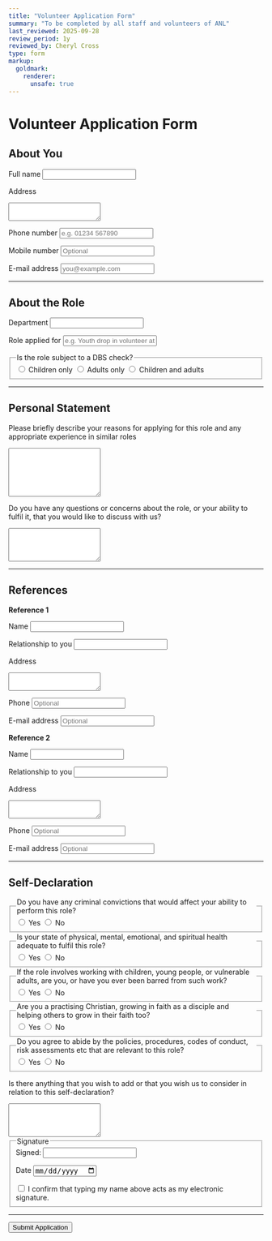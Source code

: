 ```yaml
---
title: "Volunteer Application Form"
summary: "To be completed by all staff and volunteers of ANL"
last_reviewed: 2025-09-28
review_period: 1y
reviewed_by: Cheryl Cross
type: form
markup:
  goldmark:
    renderer:
      unsafe: true
---
```


<form 
  name="{{ .Title | urlize }}" 
  class="verified-form"
  netlify
>

# Volunteer Application Form

## About You

<label for="fullname">Full name</label>
<input type="text" id="fullname" name="fullname" class="short-input" required />

<label for="address">Address</label>
<textarea id="address" name="address" rows="2" required></textarea>

<label for="phone">Phone number</label>
<input type="text" id="phone" name="phone" class="short-input" required placeholder="e.g. 01234 567890" />

<label for="mobile">Mobile number</label>
<input type="text" id="mobile" name="mobile" class="short-input" placeholder="Optional" />

<label for="email">E-mail address</label>
<input type="email" id="email" name="email" class="short-input" required placeholder="you@example.com" />

---

## About the Role

<label for="department">Department</label>
<input type="text" id="department" name="department" class="short-input" required />

<label for="role">Role applied for</label>
<input type="text" id="role" name="role" class="short-input" required placeholder="e.g. Youth drop in volunteer at Chinley TNT" />

<fieldset required>
  <legend>Is the role subject to a DBS check?</legend>
  <div class="radio-group">
    <label><input type="radio" name="dbs_check" value="Children only" required> Children only</label>
    <label><input type="radio" name="dbs_check" value="Adults only"> Adults only</label>
    <label><input type="radio" name="dbs_check" value="Children and adults"> Children and adults</label>
  </div>
</fieldset>

---

## Personal Statement

<label for="statement">Please briefly describe your reasons for applying for this role and any appropriate experience in similar roles</label>
<textarea id="statement" name="statement" rows="6" required></textarea>

<label for="concerns">Do you have any questions or concerns about the role, or your ability to fulfil it, that you would like to discuss with us?</label>
<textarea id="concerns" name="concerns" rows="4"></textarea>

---

## References

**Reference 1**

<label for="ref1_name">Name</label>
<input type="text" id="ref1_name" name="ref1_name" class="short-input" required />

<label for="ref1_relationship">Relationship to you</label>
<input type="text" id="ref1_relationship" name="ref1_relationship" class="short-input" required />

<label for="ref1_address">Address</label>
<textarea id="ref1_address" name="ref1_address" rows="2" required></textarea>

<label for="ref1_phone">Phone</label>
<input type="text" id="ref1_phone" name="ref1_phone" class="short-input" placeholder="Optional" />

<label for="ref1_email">E-mail address</label>
<input type="email" id="ref1_email" name="ref1_email" class="short-input" placeholder="Optional" />

**Reference 2**

<label for="ref2_name">Name</label>
<input type="text" id="ref2_name" name="ref2_name" class="short-input" required />

<label for="ref2_relationship">Relationship to you</label>
<input type="text" id="ref2_relationship" name="ref2_relationship" class="short-input" />

<label for="ref2_address">Address</label>
<textarea id="ref2_address" name="ref2_address" rows="2" required></textarea>

<label for="ref2_phone">Phone</label>
<input type="text" id="ref2_phone" name="ref2_phone" class="short-input" placeholder="Optional" />

<label for="ref2_email">E-mail address</label>
<input type="email" id="ref2_email" name="ref2_email" class="short-input" placeholder="Optional" />

---

## Self-Declaration

<fieldset required>
  <legend>Do you have any criminal convictions that would affect your ability to perform this role?</legend>
  <div class="radio-group">
    <label><input type="radio" name="convictions" value="Yes" required> Yes</label>
    <label><input type="radio" name="convictions" value="No"> No</label>
  </div>
</fieldset>

<fieldset required>
  <legend>Is your state of physical, mental, emotional, and spiritual health adequate to fulfil this role?</legend>
  <div class="radio-group">
    <label><input type="radio" name="health" value="Yes" required> Yes</label>
    <label><input type="radio" name="health" value="No"> No</label>
  </div>
</fieldset>

<fieldset required>
  <legend>If the role involves working with children, young people, or vulnerable adults, are you, or have you ever been barred from such work?</legend>
  <div class="radio-group">
    <label><input type="radio" name="barred" value="Yes" required> Yes</label>
    <label><input type="radio" name="barred" value="No"> No</label>
  </div>
</fieldset>

<fieldset required>
  <legend>Are you a practising Christian, growing in faith as a disciple and helping others to grow in their faith too?</legend>
  <div class="radio-group">
    <label><input type="radio" name="christian" value="Yes" required> Yes</label>
    <label><input type="radio" name="christian" value="No"> No</label>
  </div>
</fieldset>

<fieldset required>
  <legend>Do you agree to abide by the policies, procedures, codes of conduct, risk assessments etc that are relevant to this role?</legend>
  <div class="radio-group">
    <label><input type="radio" name="policies" value="Yes" required> Yes</label>
    <label><input type="radio" name="policies" value="No"> No</label>
  </div>
</fieldset>

<label for="self_declaration_extra">Is there anything that you wish to add or that you wish us to consider in relation to this self-declaration?</label>
<textarea id="self_declaration_extra" name="self_declaration_extra" rows="4"></textarea>

<fieldset>
  <legend>Signature</legend>

  <!-- Name + electronic signature -->
  <label class="checkbox-inline required">
    Signed:
    <input type="text" id="RefereeName" name="referee_name" class="short-input" required>
  </label>

  <label for="RefereeDate" class="required">Date</label>
  <input type="date" id="RefereeDate" name="referee_date" class="short-input autofill-today" required>

  <label class="checkbox-inline required">
    <input type="checkbox" name="RefereeSignatureConfirm" required>
    I confirm that typing my name above acts as my electronic signature.
  </label>
</fieldset>

---

<button type="submit">Submit Application</button>

</form>

